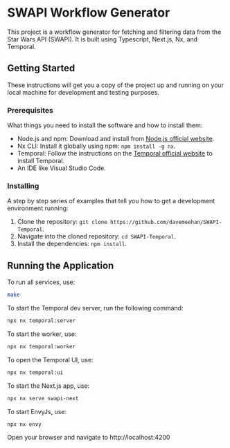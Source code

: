 # SWAPI Workflow Generator

This project is a workflow generator for fetching and filtering data from the Star Wars API (SWAPI). It is built using Typescript, Next.js, Nx, and Temporal.

## Getting Started

These instructions will get you a copy of the project up and running on your local machine for development and testing purposes.

### Prerequisites

What things you need to install the software and how to install them:

- Node.js and npm: Download and install from [Node.js official website](https://nodejs.org/en/download/).
- Nx CLI: Install it globally using npm: `npm install -g nx`.
- Temporal: Follow the instructions on the [Temporal official website](https://docs.temporal.io/docs/server/quick-install) to install Temporal.
- An IDE like Visual Studio Code.

### Installing

A step by step series of examples that tell you how to get a development environment running:

1. Clone the repository: `git clone https://github.com/davemeehan/SWAPI-Temporal`.
2. Navigate into the cloned repository: `cd SWAPI-Temporal`.
3. Install the dependencies: `npm install`.

## Running the Application

To run all services, use:

```bash
make
```

To start the Temporal dev server, run the following command:

```bash
npx nx temporal:server
```

To start the worker, use:

```bash
npx nx temporal:worker
```

To open the Temporal UI, use:

```bash
npx nx temporal:ui
```

To start the Next.js app, use:

```bash
npx nx serve swapi-next
```

To start EnvyJs, use:

```bash
npx nx envy
```

Open your browser and navigate to http://localhost:4200
